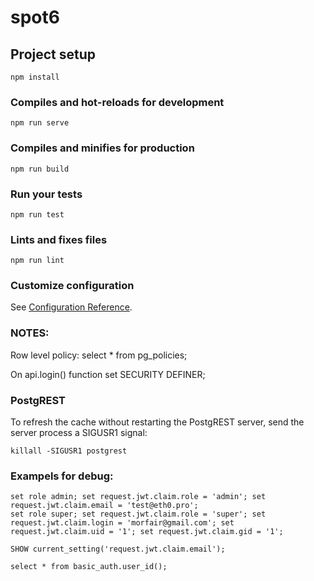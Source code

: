 # spot6

## Project setup
```
npm install
```

### Compiles and hot-reloads for development
```
npm run serve
```

### Compiles and minifies for production
```
npm run build
```

### Run your tests
```
npm run test
```

### Lints and fixes files
```
npm run lint
```

### Customize configuration
See [Configuration Reference](https://cli.vuejs.org/config/).


### NOTES:
Row level policy: select * from pg_policies;

On api.login() function set SECURITY DEFINER;

### PostgREST
To refresh the cache without restarting the PostgREST server, send the server process a SIGUSR1 signal:
```
killall -SIGUSR1 postgrest
```

### Exampels for debug:
```
set role admin; set request.jwt.claim.role = 'admin'; set request.jwt.claim.email = 'test@eth0.pro';
set role super; set request.jwt.claim.role = 'super'; set request.jwt.claim.login = 'morfair@gmail.com'; set request.jwt.claim.uid = '1'; set request.jwt.claim.gid = '1';
```
```
SHOW current_setting('request.jwt.claim.email');
```
```
select * from basic_auth.user_id();
```
